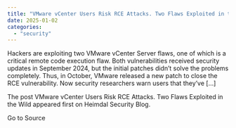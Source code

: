 ```yaml
---
title: "VMware vCenter Users Risk RCE Attacks. Two Flaws Exploited in the Wild"
date: 2025-01-02
categories: 
  - "security"
---
```


Hackers are exploiting two VMware vCenter Server flaws, one of which is a critical remote code execution flaw. Both vulnerabilities received security updates in September 2024, but the initial patches didn’t solve the problems completely. Thus, in October, VMware released a new patch to close the RCE vulnerability. Now security researchers warn users that they’ve \[…\]

The post VMware vCenter Users Risk RCE Attacks. Two Flaws Exploited in the Wild appeared first on Heimdal Security Blog.

Go to Source
